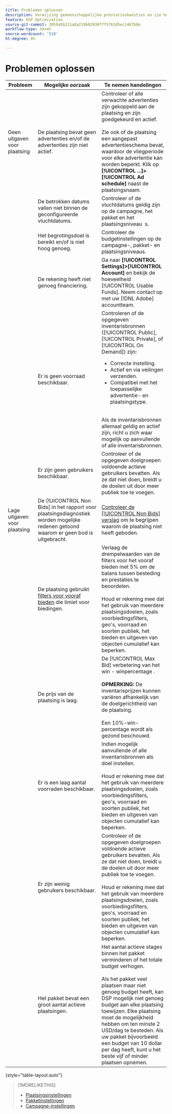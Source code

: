 ```yaml
---
title: Problemen oplossen
description: Verwijzing gemeenschappelijke prestatieskwesties en zie hoe te om hen problemen op te lossen.
feature: DSP Optimization
source-git-commit: 3059a5b211a8a219b02930f7f5763d5ec1467b8e
workflow-type: tm+mt
source-wordcount: '518'
ht-degree: 0%

---
```


# Problemen oplossen

| Probleem | Mogelijke oorzaak | Te nemen handelingen |
| --- | --- | --- |
| Geen uitgaven voor plaatsing | De plaatsing bevat geen advertenties en/of de advertenties zijn niet actief. | Controleer of alle verwachte advertenties zijn gekoppeld aan de plaatsing en zijn goedgekeurd en actief.<br><br>Zie ook of de plaatsing een aangepast advertentieschema bevat, waardoor de vliegperiode voor elke advertentie kan worden beperkt. Klik op  **[!UICONTROL ...]>[!UICONTROL Ad schedule]** naast de plaatsingsnaam. |
|  | De betrokken datums vallen niet binnen de geconfigureerde vluchtdatums. | Controleer of de vluchtdatums geldig zijn op de campagne, het pakket en het plaatsingsniveau &#x200B; s. |
|  | Het begrotingsdoel is bereikt en/of is niet hoog genoeg. | Controleer de budgetinstellingen op de campagne-, pakket- en plaatsingsniveaus. |
|  | De rekening heeft niet genoeg financiering. | Ga naar **[!UICONTROL Settings]>[!UICONTROL Account]** en bekijk de hoeveelheid [!UICONTROL Usable Funds]. Neem contact op met uw [!DNL Adobe] accountteam. |
|  | Er is geen voorraad beschikbaar. | Controleren of de opgegeven inventarisbronnen ([!UICONTROL Public], [!UICONTROL Private], of [!UICONTROL On Demand]) zijn:<ul><li>Correcte instelling.</li><li>Actief en via veilingen verzenden.</li><li>Compatibel met het toepasselijke advertentie- en plaatsingstype.</li></ul><br>Als de inventarisbronnen allemaal geldig en actief zijn, richt u zich waar mogelijk op aanvullende of alle inventarisbronnen. |
|  | Er zijn geen gebruikers beschikbaar. | Controleer of de opgegeven doelgroepen voldoende actieve gebruikers bevatten. Als ze dat niet doen, breidt u de doelen uit door meer publiek toe te voegen. |
| Lage uitgaven voor plaatsing | De [!UICONTROL Non Bids] in het rapport voor plaatsingsdiagnostiek worden mogelijke redenen getoond waarom er geen bod is uitgebracht. | [Controleer de [!UICONTROL Non Bids] verslag](/help/dsp/campaign-management/reports/placement-diagnostics.md) om te begrijpen waarom de plaatsing niet heeft geboden.  <!-- add link/edit text when file available: See the [in-depth guide to possible Non-Bid Reasons (NBR)](link) for more information. --> |
|  | De plaatsing gebruikt [filters voor vooraf bieden](/help/dsp/campaign-management/placements/placement-settings.md) die limiet voor biedingen. | Verlaag de drempelwaarden van de filters voor het vooraf bieden met 5% om de balans tussen besteding en prestaties te beoordelen. <!-- wording? and are users just supposed to manually monitor whether it makes a difference? --><br><br>Houd er rekening mee dat het gebruik van meerdere plaatsingsdoelen, zoals voorbiedingsfilters, geo&#39;s, voorraad en soorten publiek, het bieden en uitgeven van objecten cumulatief kan beperken. |
|  | De prijs van de plaatsing is laag. | De [!UICONTROL Max Bid] verbetering van het win - winpercentage .<br><br><b>OPMERKING:</b> De inventarisprijzen kunnen variëren afhankelijk van de doelgerichtheid van de plaatsing.<br><br>Een 10%-win-percentage wordt als gezond beschouwd. |
|  | Er is een laag aantal voorraden beschikbaar. | Indien mogelijk aanvullende of alle inventarisbronnen als doel instellen.<br><br>Houd er rekening mee dat het gebruik van meerdere plaatsingsdoelen, zoals voorbiedingsfilters, geo&#39;s, voorraad en soorten publiek, het bieden en uitgeven van objecten cumulatief kan beperken. |
|  | Er zijn weinig gebruikers beschikbaar. | Controleer of de opgegeven doelgroepen voldoende actieve gebruikers bevatten. Als ze dat niet doen, breidt u de doelen uit door meer publiek toe te voegen.<br><br>Houd er rekening mee dat het gebruik van meerdere plaatsingsdoelen, zoals voorbiedingsfilters, geo&#39;s, voorraad en soorten publiek, het bieden en uitgeven van objecten cumulatief kan beperken. |
|  | Het pakket bevat een groot aantal actieve plaatsingen. | Het aantal actieve stages binnen het pakket verminderen of het totale budget verhogen.<br><br>Als het pakket veel plaatsen maar niet genoeg budget heeft, kan DSP mogelijk niet genoeg budget aan elke plaatsing toewijzen. Elke plaatsing moet de mogelijkheid hebben om ten minste 2 USD/dag te besteden. Als uw pakket bijvoorbeeld een budget van 10 dollar per dag heeft, kunt u het beste vijf of minder plaatsen opnemen. &#x200B; |

{style=&quot;table-layout:auto&quot;}

>[!MORELIKETHIS]
>
>* [Plaatsingsinstellingen](/help/dsp/campaign-management/placements/placement-settings.md)
>* [Pakketinstellingen](/help/dsp/campaign-management/packages/package-settings.md)
>* [Campagne-instellingen](/help/dsp/campaign-management/campaigns/campaign-settings.md)

